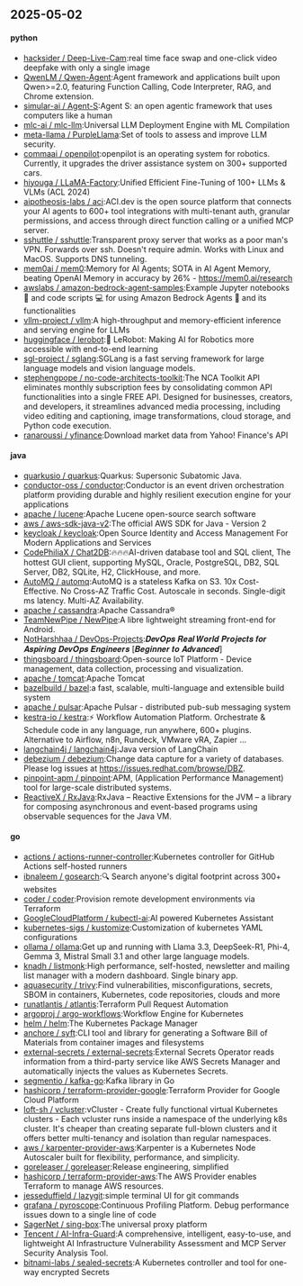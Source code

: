 ## 2025-05-02

#### python
* [hacksider / Deep-Live-Cam](https://github.com/hacksider/Deep-Live-Cam):real time face swap and one-click video deepfake with only a single image
* [QwenLM / Qwen-Agent](https://github.com/QwenLM/Qwen-Agent):Agent framework and applications built upon Qwen>=2.0, featuring Function Calling, Code Interpreter, RAG, and Chrome extension.
* [simular-ai / Agent-S](https://github.com/simular-ai/Agent-S):Agent S: an open agentic framework that uses computers like a human
* [mlc-ai / mlc-llm](https://github.com/mlc-ai/mlc-llm):Universal LLM Deployment Engine with ML Compilation
* [meta-llama / PurpleLlama](https://github.com/meta-llama/PurpleLlama):Set of tools to assess and improve LLM security.
* [commaai / openpilot](https://github.com/commaai/openpilot):openpilot is an operating system for robotics. Currently, it upgrades the driver assistance system on 300+ supported cars.
* [hiyouga / LLaMA-Factory](https://github.com/hiyouga/LLaMA-Factory):Unified Efficient Fine-Tuning of 100+ LLMs & VLMs (ACL 2024)
* [aipotheosis-labs / aci](https://github.com/aipotheosis-labs/aci):ACI.dev is the open source platform that connects your AI agents to 600+ tool integrations with multi-tenant auth, granular permissions, and access through direct function calling or a unified MCP server.
* [sshuttle / sshuttle](https://github.com/sshuttle/sshuttle):Transparent proxy server that works as a poor man's VPN. Forwards over ssh. Doesn't require admin. Works with Linux and MacOS. Supports DNS tunneling.
* [mem0ai / mem0](https://github.com/mem0ai/mem0):Memory for AI Agents; SOTA in AI Agent Memory, beating OpenAI Memory in accuracy by 26% - https://mem0.ai/research
* [awslabs / amazon-bedrock-agent-samples](https://github.com/awslabs/amazon-bedrock-agent-samples):Example Jupyter notebooks 📓 and code scripts 💻 for using Amazon Bedrock Agents 🤖 and its functionalities
* [vllm-project / vllm](https://github.com/vllm-project/vllm):A high-throughput and memory-efficient inference and serving engine for LLMs
* [huggingface / lerobot](https://github.com/huggingface/lerobot):🤗 LeRobot: Making AI for Robotics more accessible with end-to-end learning
* [sgl-project / sglang](https://github.com/sgl-project/sglang):SGLang is a fast serving framework for large language models and vision language models.
* [stephengpope / no-code-architects-toolkit](https://github.com/stephengpope/no-code-architects-toolkit):The NCA Toolkit API eliminates monthly subscription fees by consolidating common API functionalities into a single FREE API. Designed for businesses, creators, and developers, it streamlines advanced media processing, including video editing and captioning, image transformations, cloud storage, and Python code execution.
* [ranaroussi / yfinance](https://github.com/ranaroussi/yfinance):Download market data from Yahoo! Finance's API

#### java
* [quarkusio / quarkus](https://github.com/quarkusio/quarkus):Quarkus: Supersonic Subatomic Java.
* [conductor-oss / conductor](https://github.com/conductor-oss/conductor):Conductor is an event driven orchestration platform providing durable and highly resilient execution engine for your applications
* [apache / lucene](https://github.com/apache/lucene):Apache Lucene open-source search software
* [aws / aws-sdk-java-v2](https://github.com/aws/aws-sdk-java-v2):The official AWS SDK for Java - Version 2
* [keycloak / keycloak](https://github.com/keycloak/keycloak):Open Source Identity and Access Management For Modern Applications and Services
* [CodePhiliaX / Chat2DB](https://github.com/CodePhiliaX/Chat2DB):🔥🔥🔥AI-driven database tool and SQL client, The hottest GUI client, supporting MySQL, Oracle, PostgreSQL, DB2, SQL Server, DB2, SQLite, H2, ClickHouse, and more.
* [AutoMQ / automq](https://github.com/AutoMQ/automq):AutoMQ is a stateless Kafka on S3. 10x Cost-Effective. No Cross-AZ Traffic Cost. Autoscale in seconds. Single-digit ms latency. Multi-AZ Availability.
* [apache / cassandra](https://github.com/apache/cassandra):Apache Cassandra®
* [TeamNewPipe / NewPipe](https://github.com/TeamNewPipe/NewPipe):A libre lightweight streaming front-end for Android.
* [NotHarshhaa / DevOps-Projects](https://github.com/NotHarshhaa/DevOps-Projects):𝑫𝒆𝒗𝑶𝒑𝒔 𝑹𝒆𝒂𝒍 𝑾𝒐𝒓𝒍𝒅 𝑷𝒓𝒐𝒋𝒆𝒄𝒕𝒔 𝒇𝒐𝒓 𝑨𝒔𝒑𝒊𝒓𝒊𝒏𝒈 𝑫𝒆𝒗𝑶𝒑𝒔 𝑬𝒏𝒈𝒊𝒏𝒆𝒆𝒓𝒔 [𝑩𝒆𝒈𝒊𝒏𝒏𝒆𝒓 𝒕𝒐 𝑨𝒅𝒗𝒂𝒏𝒄𝒆𝒅]
* [thingsboard / thingsboard](https://github.com/thingsboard/thingsboard):Open-source IoT Platform - Device management, data collection, processing and visualization.
* [apache / tomcat](https://github.com/apache/tomcat):Apache Tomcat
* [bazelbuild / bazel](https://github.com/bazelbuild/bazel):a fast, scalable, multi-language and extensible build system
* [apache / pulsar](https://github.com/apache/pulsar):Apache Pulsar - distributed pub-sub messaging system
* [kestra-io / kestra](https://github.com/kestra-io/kestra):⚡ Workflow Automation Platform. Orchestrate & Schedule code in any language, run anywhere, 600+ plugins. Alternative to Airflow, n8n, Rundeck, VMware vRA, Zapier ...
* [langchain4j / langchain4j](https://github.com/langchain4j/langchain4j):Java version of LangChain
* [debezium / debezium](https://github.com/debezium/debezium):Change data capture for a variety of databases. Please log issues at https://issues.redhat.com/browse/DBZ.
* [pinpoint-apm / pinpoint](https://github.com/pinpoint-apm/pinpoint):APM, (Application Performance Management) tool for large-scale distributed systems.
* [ReactiveX / RxJava](https://github.com/ReactiveX/RxJava):RxJava – Reactive Extensions for the JVM – a library for composing asynchronous and event-based programs using observable sequences for the Java VM.

#### go
* [actions / actions-runner-controller](https://github.com/actions/actions-runner-controller):Kubernetes controller for GitHub Actions self-hosted runners
* [ibnaleem / gosearch](https://github.com/ibnaleem/gosearch):🔍 Search anyone's digital footprint across 300+ websites
* [coder / coder](https://github.com/coder/coder):Provision remote development environments via Terraform
* [GoogleCloudPlatform / kubectl-ai](https://github.com/GoogleCloudPlatform/kubectl-ai):AI powered Kubernetes Assistant
* [kubernetes-sigs / kustomize](https://github.com/kubernetes-sigs/kustomize):Customization of kubernetes YAML configurations
* [ollama / ollama](https://github.com/ollama/ollama):Get up and running with Llama 3.3, DeepSeek-R1, Phi-4, Gemma 3, Mistral Small 3.1 and other large language models.
* [knadh / listmonk](https://github.com/knadh/listmonk):High performance, self-hosted, newsletter and mailing list manager with a modern dashboard. Single binary app.
* [aquasecurity / trivy](https://github.com/aquasecurity/trivy):Find vulnerabilities, misconfigurations, secrets, SBOM in containers, Kubernetes, code repositories, clouds and more
* [runatlantis / atlantis](https://github.com/runatlantis/atlantis):Terraform Pull Request Automation
* [argoproj / argo-workflows](https://github.com/argoproj/argo-workflows):Workflow Engine for Kubernetes
* [helm / helm](https://github.com/helm/helm):The Kubernetes Package Manager
* [anchore / syft](https://github.com/anchore/syft):CLI tool and library for generating a Software Bill of Materials from container images and filesystems
* [external-secrets / external-secrets](https://github.com/external-secrets/external-secrets):External Secrets Operator reads information from a third-party service like AWS Secrets Manager and automatically injects the values as Kubernetes Secrets.
* [segmentio / kafka-go](https://github.com/segmentio/kafka-go):Kafka library in Go
* [hashicorp / terraform-provider-google](https://github.com/hashicorp/terraform-provider-google):Terraform Provider for Google Cloud Platform
* [loft-sh / vcluster](https://github.com/loft-sh/vcluster):vCluster - Create fully functional virtual Kubernetes clusters - Each vcluster runs inside a namespace of the underlying k8s cluster. It's cheaper than creating separate full-blown clusters and it offers better multi-tenancy and isolation than regular namespaces.
* [aws / karpenter-provider-aws](https://github.com/aws/karpenter-provider-aws):Karpenter is a Kubernetes Node Autoscaler built for flexibility, performance, and simplicity.
* [goreleaser / goreleaser](https://github.com/goreleaser/goreleaser):Release engineering, simplified
* [hashicorp / terraform-provider-aws](https://github.com/hashicorp/terraform-provider-aws):The AWS Provider enables Terraform to manage AWS resources.
* [jesseduffield / lazygit](https://github.com/jesseduffield/lazygit):simple terminal UI for git commands
* [grafana / pyroscope](https://github.com/grafana/pyroscope):Continuous Profiling Platform. Debug performance issues down to a single line of code
* [SagerNet / sing-box](https://github.com/SagerNet/sing-box):The universal proxy platform
* [Tencent / AI-Infra-Guard](https://github.com/Tencent/AI-Infra-Guard):A comprehensive, intelligent, easy-to-use, and lightweight AI Infrastructure Vulnerability Assessment and MCP Server Security Analysis Tool.
* [bitnami-labs / sealed-secrets](https://github.com/bitnami-labs/sealed-secrets):A Kubernetes controller and tool for one-way encrypted Secrets
